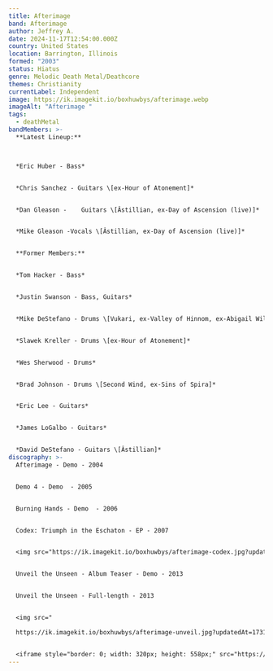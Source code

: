 ```yaml
---
title: Afterimage
band: Afterimage
author: Jeffrey A.
date: 2024-11-17T12:54:00.000Z
country: United States
location: Barrington, Illinois
formed: "2003"
status: Hiatus
genre: Melodic Death Metal/Deathcore
themes: Christianity
currentLabel: Independent
image: https://ik.imagekit.io/boxhuwbys/afterimage.webp
imageAlt: "Afterimage "
tags:
  - deathMetal
bandMembers: >-
  **Latest Lineup:**



  *Eric Huber - Bass* 


  *Chris Sanchez - Guitars \[ex-Hour of Atonement]*	


  *Dan Gleason -	Guitars \[Âstillian, ex-Day of Ascension (live)]* 


  *Mike Gleason -Vocals \[Âstillian, ex-Day of Ascension (live)]*


  **Former Members:**


  *Tom Hacker - Bass*  


  *Justin Swanson - Bass, Guitars*  


  *Mike DeStefano - Drums \[Vukari, ex-Valley of Hinnom, ex-Abigail Williams (live), ex-Wolvhammer (live)]*  


  *Slawek Kreller - Drums \[ex-Hour of Atonement]*  


  *Wes Sherwood - Drums*  


  *Brad Johnson - Drums \[Second Wind, ex-Sins of Spira]*  


  *Eric Lee - Guitars*  


  *James LoGalbo - Guitars*  


  *David DeStefano - Guitars \[Âstillian]*
discography: >-
  Afterimage - Demo - 2004 


  Demo 4 - Demo  - 2005 


  Burning Hands - Demo  - 2006 


  Codex: Triumph in the Eschaton - EP - 2007 


  <img src="https://ik.imagekit.io/boxhuwbys/afterimage-codex.jpg?updatedAt=1731901409554" alt="Afterimage - Codex: Triumph in the Eschaton - EP cover" style="width:300px; height:auto;">


  Unveil the Unseen - Album Teaser - Demo - 2013 


  Unveil the Unseen - Full-length - 2013


  <img src="

  https://ik.imagekit.io/boxhuwbys/afterimage-unveil.jpg?updatedAt=1731901770098" alt="Afterimage Unveil the Unseen - Full-length cover" style="width:300px; height:auto;">


  <iframe style="border: 0; width: 320px; height: 558px;" src="https://bandcamp.com/EmbeddedPlayer/album=2209508921/size=large/bgcol=333333/linkcol=0f91ff/transparent=true/" seamless><a href="https://afterimagemetal.bandcamp.com/album/unveil-the-unseen-album-teaser">Unveil The Unseen - Album Teaser by Afterimage</a></iframe>
---
```

